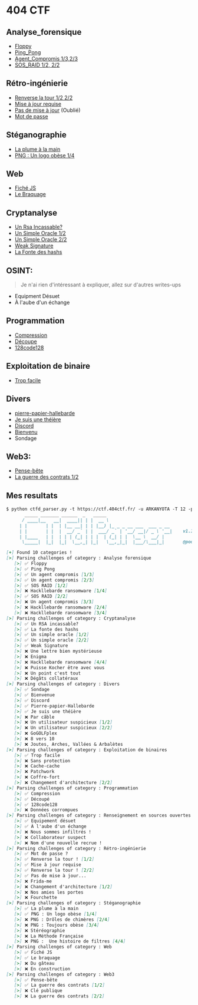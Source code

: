 # 404 CTF

## Analyse_forensique

- [Floppy](./Analyse_forensique/Floppy/Floppy.md)
- [Ping_Pong](./Analyse_forensique/Ping_Pong/Ping_Pong.md)
- [Agent_Compromis 1/3,2/3](./Analyse_forensique/Agent_Compromis/Agent_Compromis.md)
- [SOS_RAID 1/2, 2/2](./Analyse_forensique/SOS_RAID/SOS_RAID.md)

## Rétro-ingénierie

- [Renverse la tour 1/2 2/2](./Rétro-ingénierie/Renverse_la_tour/Renverse_la_tour.md)
- [Mise à jour requise](./Rétro-ingénierie/Mise_a_jour_requise/Mise_a_jour_requise.md)
- [Pas de mise à jour](./Rétro-ingénierie/Pas_de_mise_a_jour/Pas_de_mise_a_jour.md) (Oublié)
- [Mot de passe](./Rétro-ingénierie/Mot_de_Passe/Mot_de_Passe.md)

## Stéganographie

- [La plume à la main](./Stéganographie/La_plume_à_la_main.md)
- [PNG : Un logo obèse 1/4](./Stéganographie/Un_logo_obèse.md)

## Web
- [Fiché JS](./Web/Fiché_JS/Fiché_JS.md)
- [Le Braquage](./Web/Le_braquage/Le_braquage.md)

## Cryptanalyse
- [Un Rsa Incassable?](./Cryptanalyse/Un_RSA_incassable.md)
- [Un Simple Oracle 1/2](./Cryptanalyse/Un_Simple_Oracle.md)
- [Un Simple Oracle 2/2](./Cryptanalyse/Un_Simple_Oracle2.md)
- [Weak Signature](./Cryptanalyse/Week_Signature/Weak_Signature.md)
- [La Fonte des hashs](./Cryptanalyse/La_fonte_des_hashs.md)

## OSINT:
> Je n'ai rien d'intéressant à expliquer, allez sur d'autres writes-ups
- Equipment Désuet
- À l'aube d'un échange

## Programmation

- [Compression](./Programmation/Compression/Compression.md)
- [Découpe](./Programmation/Découpe/Découpe.md)
- [128code128](./Programmation/128code128/128code128.md)

## Exploitation de binaire
- [Trop facile](./Exploitation_de_binaires/Trop_Facile.md)

## Divers
- [pierre-papier-hallebarde](./Divers/Pierre-papier-Hallebarde.md)
- [Je suis une théière](./Divers/Je_suis_une_théière.md)
- [Discord](./Divers/Discord.md)
- [Bienvenu](./Divers/Bienvenu.md)
- Sondage

## Web3:
- [Pense-bête](./Web3/Pense-bête.md)
- [La guerre des contrats 1/2](./Web3/La_Guerre_des_Contrats.md)


## Mes resultats

```markdown
$ python ctfd_parser.py -t https://ctf.404ctf.fr/ -u ARKANYOTA -T 12 -p 404CTF{0h_n0n_c'35t_p45_ç4.}
       _____ _______ ______  _   _____
      / ____|__   __|  ____|| | |  __ \
     | |       | |  | |__ __| | | |__) |_ _ _ __ ___  ___ _ __
     | |       | |  |  __/ _` | |  ___/ _` | '__/ __|/ _ \ '__|    v1.1
     | |____   | |  | | | (_| | | |  | (_| | |  \__ \  __/ |
      \_____|  |_|  |_|  \__,_| |_|   \__,_|_|  |___/\___|_|       @podalirius_

[+] Found 10 categories !
[>] Parsing challenges of category : Analyse forensique
   [>] ✅ Floppy
   [>] ✅ Ping Pong
   [>] ✅ Un agent compromis [1/3]
   [>] ✅ Un agent compromis [2/3]
   [>] ✅ SOS RAID [1/2]
   [>] ❌ Hackllebarde ransomware [1/4]
   [>] ✅ SOS RAID [2/2]
   [>] ❌ Un agent compromis [3/3]
   [>] ❌ Hackllebarde ransomware [2/4]
   [>] ❌ Hackllebarde ransomware [3/4]
[>] Parsing challenges of category : Cryptanalyse
   [>] ✅ Un RSA incassable?
   [>] ✅ La fonte des hashs
   [>] ✅ Un simple oracle [1/2]
   [>] ✅ Un simple oracle [2/2]
   [>] ✅ Weak Signature
   [>] ❌ Une lettre bien mystérieuse
   [>] ❌ Enigma
   [>] ❌ Hackllebarde ransomware [4/4]
   [>] ❌ Puisse Kocher être avec vous
   [>] ❌ Un point c'est tout
   [>] ❌ Dégâts collatéraux
[>] Parsing challenges of category : Divers
   [>] ✅ Sondage
   [>] ✅ Bienvenue
   [>] ✅ Discord
   [>] ✅ Pierre-papier-Hallebarde
   [>] ✅ Je suis une théière
   [>] ❌ Par câble
   [>] ❌ Un utilisateur suspicieux [1/2]
   [>] ❌ Un utilisateur suspicieux [2/2]
   [>] ❌ GoGOLFplex
   [>] ❌ 8 vers 10
   [>] ❌ Joutes, Arches, Vallées & Arbalètes
[>] Parsing challenges of category : Exploitation de binaires
   [>] ✅ Trop facile
   [>] ❌ Sans protection
   [>] ❌ Cache-cache
   [>] ❌ Patchwork
   [>] ❌ Coffre-fort
   [>] ❌ Changement d'architecture [2/2]
[>] Parsing challenges of category : Programmation
   [>] ✅ Compression
   [>] ✅ Découpé
   [>] ✅ 128code128
   [>] ❌ Données corrompues
[>] Parsing challenges of category : Renseignement en sources ouvertes
   [>] ✅ Equipement désuet
   [>] ✅ À l'aube d'un échange
   [>] ❌ Nous sommes infiltrés !
   [>] ❌ Collaborateur suspect
   [>] ❌ Nom d'une nouvelle recrue !
[>] Parsing challenges of category : Rétro-ingénierie
   [>] ✅ Mot de passe ?
   [>] ✅ Renverse la tour ! [1/2]
   [>] ✅ Mise à jour requise
   [>] ✅ Renverse la tour ! [2/2]
   [>] ✅ Pas de mise à jour...
   [>] ❌ Frida-me
   [>] ❌ Changement d'architecture [1/2]
   [>] ❌ Nos amies les portes
   [>] ❌ Fourchette
[>] Parsing challenges of category : Stéganographie
   [>] ✅ La plume à la main
   [>] ✅ PNG : Un logo obèse [1/4]
   [>] ❌ PNG : Drôles de chimères [2/4]
   [>] ❌ PNG : Toujours obèse [3/4]
   [>] ❌ Stéréographie
   [>] ❌ La Méthode Française
   [>] ❌ PNG :  Une histoire de filtres [4/4]
[>] Parsing challenges of category : Web
   [>] ✅ Fiché JS
   [>] ✅ Le braquage
   [>] ❌ Du gâteau
   [>] ❌ En construction
[>] Parsing challenges of category : Web3
   [>] ✅ Pense-bête
   [>] ✅ La guerre des contrats [1/2]
   [>] ❌ Clé publique
   [>] ❌ La guerre des contrats [2/2]
```

